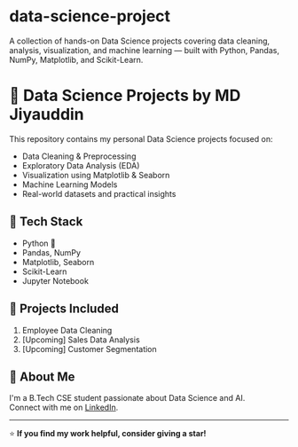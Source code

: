 # data-science-project
A collection of hands-on Data Science projects covering data cleaning, analysis, visualization, and machine learning — built with Python, Pandas, NumPy, Matplotlib, and Scikit-Learn.


# 🧠 Data Science Projects by MD Jiyauddin

This repository contains my personal Data Science projects focused on:
- Data Cleaning & Preprocessing
- Exploratory Data Analysis (EDA)
- Visualization using Matplotlib & Seaborn
- Machine Learning Models
- Real-world datasets and practical insights

## 🔧 Tech Stack
- Python 🐍
- Pandas, NumPy
- Matplotlib, Seaborn
- Scikit-Learn
- Jupyter Notebook

## 📁 Projects Included
1. Employee Data Cleaning
2. [Upcoming] Sales Data Analysis
3. [Upcoming] Customer Segmentation

## 🚀 About Me
I'm a B.Tech CSE student passionate about Data Science and AI.  
Connect with me on [LinkedIn](https://www.linkedin.com/in/md-jiyauddin-346ab433b/).

---

⭐ **If you find my work helpful, consider giving a star!**

